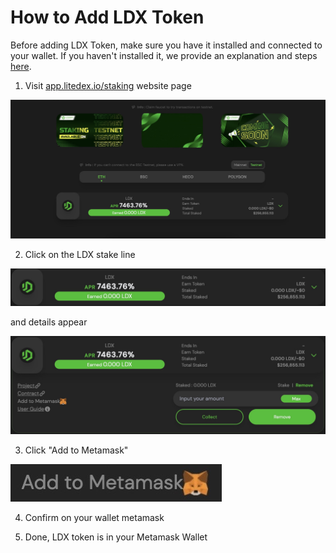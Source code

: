 # How to Add LDX Token

Before adding LDX Token, make sure you have it installed and connected to your wallet. If you haven't installed it, we provide an explanation and steps [here](how-to-make-a-wallet.md).

1. Visit [app.litedex.io/staking](https://app.litedex.io/staking) website page

![](../.gitbook/assets/cc3b4930-9158-4ec6-96d6-128ac0c98bbc_1_105_c.jpeg)

2. Click on the LDX stake line

![](../.gitbook/assets/39be391f-ed65-4cfd-b8b9-c07d7f0113ce_1_201_a%20%281%29.jpeg)

and details appear

![](../.gitbook/assets/fa043e96-dc0b-4c2f-bf12-0f807158861f_1_105_c%20%281%29%20%281%29.jpeg)

3. Click "Add to Metamask"

![](../.gitbook/assets/2bf6ce2d-6710-4933-99f9-ababbc8ce45c_4_5005_c%20%281%29.jpeg)

4. Confirm on your wallet metamask

5. Done, LDX token is in your Metamask Wallet

